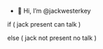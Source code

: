 - 👋 Hi, I’m @jackwesterkey
 
 if (
  jack present can talk
 )
 
 else (
jack not present no talk 
 )
 
